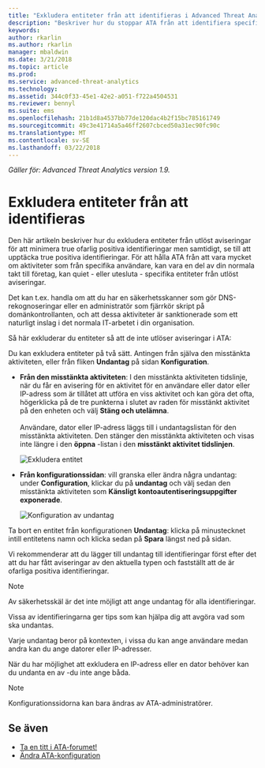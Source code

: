 ```yaml
---
title: "Exkludera entiteter från att identifieras i Advanced Threat Analytics | Microsoft Docs"
description: "Beskriver hur du stoppar ATA från att identifiera specifika enhetsaktiviteter som misstänkta"
keywords: 
author: rkarlin
ms.author: rkarlin
manager: mbaldwin
ms.date: 3/21/2018
ms.topic: article
ms.prod: 
ms.service: advanced-threat-analytics
ms.technology: 
ms.assetid: 344c0f33-45e1-42e2-a051-f722a4504531
ms.reviewer: bennyl
ms.suite: ems
ms.openlocfilehash: 21b1d8a4537bb77de120dac4b2f15bc785161749
ms.sourcegitcommit: 49c3e41714a5a46ff2607cbced50a31ec90fc90c
ms.translationtype: MT
ms.contentlocale: sv-SE
ms.lasthandoff: 03/22/2018
---
```

*Gäller för: Advanced Threat Analytics version 1.9.*



# <a name="excluding-entities-from-detections"></a>Exkludera entiteter från att identifieras
Den här artikeln beskriver hur du exkludera entiteter från utlöst aviseringar för att minimera true ofarlig positiva identifieringar men samtidigt, se till att upptäcka true positiva identifieringar. För att hålla ATA från att vara mycket om aktiviteter som från specifika användare, kan vara en del av din normala takt till företag, kan quiet - eller utesluta - specifika entiteter från utlöst aviseringar.

Det kan t.ex. handla om att du har en säkerhetsskanner som gör DNS-rekognoseringar eller en administratör som fjärrkör skript på domänkontrollanten, och att dessa aktiviteter är sanktionerade som ett naturligt inslag i det normala IT-arbetet i din organisation.

Så här exkluderar du entiteter så att de inte utlöser aviseringar i ATA:

Du kan exkludera entiteter på två sätt. Antingen från själva den misstänkta aktiviteten, eller från fliken **Undantag** på sidan **Konfiguration**.

- **Från den misstänkta aktiviteten**: I den misstänkta aktiviteten tidslinje, när du får en avisering för en aktivitet för en användare eller dator eller IP-adress som är tillåtet att utföra en viss aktivitet och kan göra det ofta, högerklicka på de tre punkterna i slutet av raden för misstänkt aktivitet på den enheten och välj **Stäng och utelämna**. <br></br>Användare, dator eller IP-adress läggs till i undantagslistan för den misstänkta aktiviteten. Den stänger den misstänkta aktiviteten och visas inte längre i den **öppna** -listan i den **misstänkt aktivitet tidslinjen**.

    ![Exkludera entitet](./media/exclude-in-sa.png)

- **Från konfigurationssidan**: vill granska eller ändra några undantag: under **Configuration**, klickar du på **undantag** och välj sedan den misstänkta aktiviteten som  **Känsligt kontoautentiseringsuppgifter exponerade**.

    ![Konfiguration av undantag](./media/exclusions-config-page.png)

Ta bort en entitet från konfigurationen **Undantag**: klicka på minustecknet intill entitetens namn och klicka sedan på **Spara** längst ned på sidan.

Vi rekommenderar att du lägger till undantag till identifieringar först efter det att du har fått aviseringar av den aktuella typen och fastställt att de är ofarliga positiva identifieringar. 

> [!NOTE]
> Av säkerhetsskäl är det inte möjligt att ange undantag för alla identifieringar. 

Vissa av identifieringarna ger tips som kan hjälpa dig att avgöra vad som ska undantas. 

Varje undantag beror på kontexten, i vissa du kan ange användare medan andra kan du ange datorer eller IP-adresser. 

När du har möjlighet att exkludera en IP-adress eller en dator behöver kan du undanta en av -du inte ange båda.

> [!NOTE]
> Konfigurationssidorna kan bara ändras av ATA-administratörer.


## <a name="see-also"></a>Se även
- [Ta en titt i ATA-forumet!](https://social.technet.microsoft.com/Forums/security/home?forum=mata)
- [Ändra ATA-konfiguration](modifying-ata-center-configuration.md)
